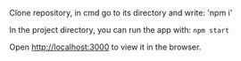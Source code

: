 
Clone repository, in cmd go to its directory and write:
'npm i'

In the project directory, you can run the app with:
`npm start`

Open [http://localhost:3000](http://localhost:3000) to view it in the browser.
